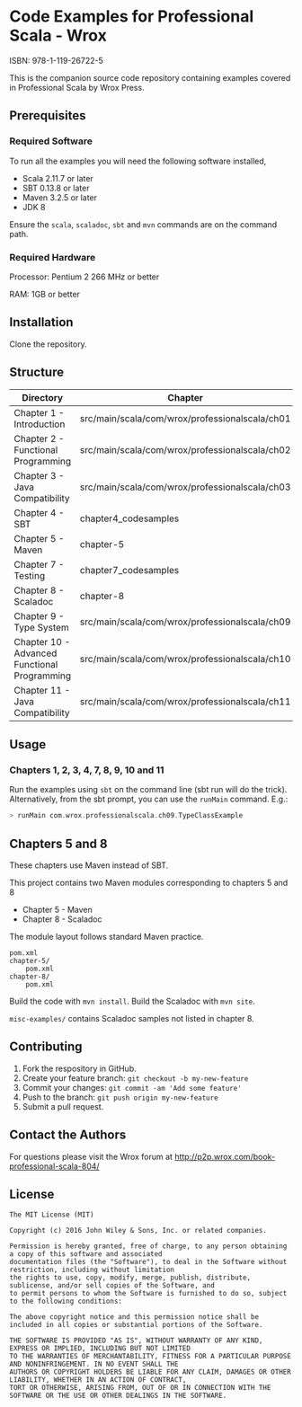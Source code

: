 # Code Examples for Professional Scala - Wrox
ISBN: 978-1-119-26722-5

This is the companion source code repository containing examples covered in Professional Scala by Wrox Press.

## Prerequisites

### Required Software

To run all the examples you will need the following software installed,

 - Scala 2.11.7 or later
 - SBT 0.13.8 or later
 - Maven 3.2.5 or later
 - JDK 8

Ensure the `scala`, `scaladoc`, `sbt` and `mvn` commands are on the command path.

### Required Hardware

Processor: Pentium 2 266 MHz or better

RAM: 1GB or better

## Installation

Clone the repository.

## Structure

| Directory  | Chapter |
| ------------- | ------------- |
| Chapter 1 - Introduction | src/main/scala/com/wrox/professionalscala/ch01 |
| Chapter 2 - Functional Programming | src/main/scala/com/wrox/professionalscala/ch02 |
| Chapter 3 - Java Compatibility | src/main/scala/com/wrox/professionalscala/ch03 |
| Chapter 4 - SBT | chapter4_codesamples |
| Chapter 5 - Maven | chapter-5 |
| Chapter 7 - Testing | chapter7_codesamples |
| Chapter 8 - Scaladoc | chapter-8 |
| Chapter 9 - Type System | src/main/scala/com/wrox/professionalscala/ch09 |
| Chapter 10 - Advanced Functional Programming | src/main/scala/com/wrox/professionalscala/ch10 |
| Chapter 11 - Java Compatibility | src/main/scala/com/wrox/professionalscala/ch11 |

## Usage

### Chapters 1, 2, 3, 4, 7, 8, 9, 10 and 11

Run the examples using `sbt` on the  command line (sbt run  will do the trick). Alternatively, from the sbt prompt,
you can use the `runMain` command. E.g.:

```scala
> runMain com.wrox.professionalscala.ch09.TypeClassExample
```

## Chapters 5 and 8

These chapters use Maven instead of SBT.

This project contains two Maven modules corresponding to chapters 5 and 8

 - Chapter 5 - Maven
 - Chapter 8 - Scaladoc

The module layout follows standard Maven practice.

    pom.xml
    chapter-5/
        pom.xml
    chapter-8/
        pom.xml

Build the code with `mvn install`. Build the Scaladoc with `mvn site`.

`misc-examples/` contains Scaladoc samples not listed in chapter 8.

## Contributing

1. Fork the respository in GitHub.
2. Create your feature branch:  `git checkout -b my-new-feature`
3. Commit your changes:  `git commit -am 'Add some feature'`
4. Push to the branch:  `git push origin my-new-feature`
5. Submit a pull request.

## Contact the Authors

For questions please visit the Wrox forum at http://p2p.wrox.com/book-professional-scala-804/

## License

    The MIT License (MIT)

    Copyright (c) 2016 John Wiley & Sons, Inc. or related companies.

    Permission is hereby granted, free of charge, to any person obtaining a copy of this software and associated
    documentation files (the "Software"), to deal in the Software without restriction, including without limitation
    the rights to use, copy, modify, merge, publish, distribute, sublicense, and/or sell copies of the Software, and
    to permit persons to whom the Software is furnished to do so, subject to the following conditions:

    The above copyright notice and this permission notice shall be included in all copies or substantial portions of the Software.

    THE SOFTWARE IS PROVIDED "AS IS", WITHOUT WARRANTY OF ANY KIND, EXPRESS OR IMPLIED, INCLUDING BUT NOT LIMITED
    TO THE WARRANTIES OF MERCHANTABILITY, FITNESS FOR A PARTICULAR PURPOSE AND NONINFRINGEMENT. IN NO EVENT SHALL THE
    AUTHORS OR COPYRIGHT HOLDERS BE LIABLE FOR ANY CLAIM, DAMAGES OR OTHER LIABILITY, WHETHER IN AN ACTION OF CONTRACT,
    TORT OR OTHERWISE, ARISING FROM, OUT OF OR IN CONNECTION WITH THE SOFTWARE OR THE USE OR OTHER DEALINGS IN THE SOFTWARE.
